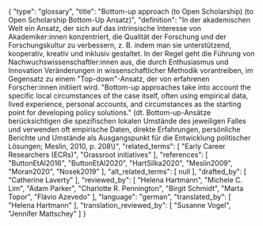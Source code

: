 {
    "type": "glossary",
    "title": "Bottom-up approach (to Open Scholarship) (to Open Scholarship Bottom-Up Ansatz)",
    "definition": "In der akademischen Welt ein Ansatz, der sich auf das intrinsische Interesse von Akademiker:innen konzentriert, die Qualität der Forschung und der Forschungskultur zu verbessern, z. B. indem man sie unterstützend, kooperativ, kreativ und inklusiv gestaltet. In der Regel geht die Führung von Nachwuchswissenschaftler:innen aus, die durch Enthusiasmus und Innovation Veränderungen in wissenschaftlicher Methodik vorantreiben, im Gegensatz zu einem \"Top-down\"-Ansatz, der von erfahrenen Forscher:innen initiiert wird. \"Bottom-up approaches take into account the specific local circumstances of the case itself, often using empirical data, lived experience, personal accounts, and circumstances as the starting point for developing policy solutions.\" (dt. Bottom-up-Ansätze berücksichtigen die spezifischen lokalen Umstände des jeweiligen Falles und verwenden oft empirische Daten, direkte Erfahrungen, persönliche Berichte und Umstände als Ausgangspunkt für die Entwicklung politischer Lösungen; Meslin, 2010, p. 208\\)",
    "related_terms": [
        "Early Career Researchers (ECRs)",
        "Grassroot initiatives"
    ],
    "references": [
        "ButtonEtAl2016",
        "ButtonEtAl2020",
        "HartSilka2020",
        "Meslin2009",
        "Moran2020",
        "Nosek2019"
    ],
    "alt_related_terms": [
        null
    ],
    "drafted_by": [
        "Catherine Laverty"
    ],
    "reviewed_by": [
        "Helena Hartmann",
        "Michele C. Lim",
        "Adam Parker",
        "Charlotte R. Pennington",
        "Birgit Schmidt",
        "Marta Topor",
        "Flávio Azevedo"
    ],
    "language": "german",
    "translated_by": [
        "Helena Hartmann"
    ],
    "translation_reviewed_by": [
        "Susanne Vogel",
        "Jennifer Mattschey"
    ]
}